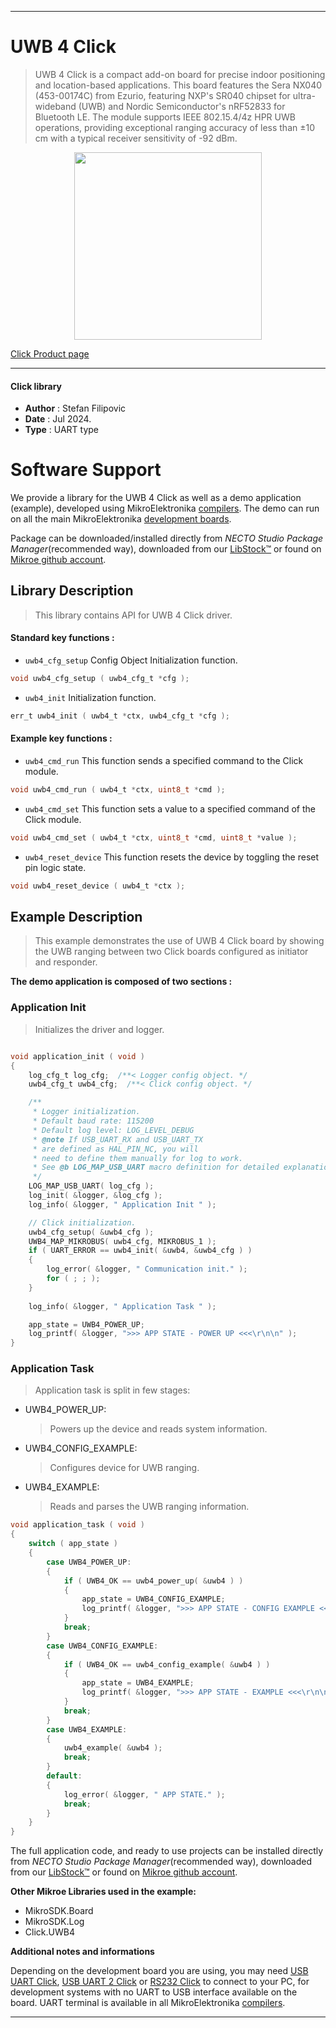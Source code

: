 
---
# UWB 4 Click

> UWB 4 Click is a compact add-on board for precise indoor positioning and location-based applications. This board features the Sera NX040 (453-00174C) from Ezurio, featuring NXP's SR040 chipset for ultra-wideband (UWB) and Nordic Semiconductor's nRF52833 for Bluetooth LE. The module supports IEEE 802.15.4/4z HPR UWB operations, providing exceptional ranging accuracy of less than ±10 cm with a typical receiver sensitivity of -92 dBm.

<p align="center">
  <img src="https://download.mikroe.com/images/click_for_ide/uwb4_click.png" height=300px>
</p>

[Click Product page](https://www.mikroe.com/uwb-4-click)

---


#### Click library

- **Author**        : Stefan Filipovic
- **Date**          : Jul 2024.
- **Type**          : UART type


# Software Support

We provide a library for the UWB 4 Click
as well as a demo application (example), developed using MikroElektronika
[compilers](https://www.mikroe.com/necto-studio).
The demo can run on all the main MikroElektronika [development boards](https://www.mikroe.com/development-boards).

Package can be downloaded/installed directly from *NECTO Studio Package Manager*(recommended way), downloaded from our [LibStock&trade;](https://libstock.mikroe.com) or found on [Mikroe github account](https://github.com/MikroElektronika/mikrosdk_click_v2/tree/master/clicks).

## Library Description

> This library contains API for UWB 4 Click driver.

#### Standard key functions :

- `uwb4_cfg_setup` Config Object Initialization function.
```c
void uwb4_cfg_setup ( uwb4_cfg_t *cfg );
```

- `uwb4_init` Initialization function.
```c
err_t uwb4_init ( uwb4_t *ctx, uwb4_cfg_t *cfg );
```

#### Example key functions :

- `uwb4_cmd_run` This function sends a specified command to the Click module.
```c
void uwb4_cmd_run ( uwb4_t *ctx, uint8_t *cmd );
```

- `uwb4_cmd_set` This function sets a value to a specified command of the Click module.
```c
void uwb4_cmd_set ( uwb4_t *ctx, uint8_t *cmd, uint8_t *value );
```

- `uwb4_reset_device` This function resets the device by toggling the reset pin logic state.
```c
void uwb4_reset_device ( uwb4_t *ctx );
```

## Example Description

> This example demonstrates the use of UWB 4 Click board by showing the UWB ranging between two Click boards configured as initiator and responder.

**The demo application is composed of two sections :**

### Application Init

> Initializes the driver and logger.

```c

void application_init ( void )
{
    log_cfg_t log_cfg;  /**< Logger config object. */
    uwb4_cfg_t uwb4_cfg;  /**< Click config object. */

    /** 
     * Logger initialization.
     * Default baud rate: 115200
     * Default log level: LOG_LEVEL_DEBUG
     * @note If USB_UART_RX and USB_UART_TX 
     * are defined as HAL_PIN_NC, you will 
     * need to define them manually for log to work. 
     * See @b LOG_MAP_USB_UART macro definition for detailed explanation.
     */
    LOG_MAP_USB_UART( log_cfg );
    log_init( &logger, &log_cfg );
    log_info( &logger, " Application Init " );

    // Click initialization.
    uwb4_cfg_setup( &uwb4_cfg );
    UWB4_MAP_MIKROBUS( uwb4_cfg, MIKROBUS_1 );
    if ( UART_ERROR == uwb4_init( &uwb4, &uwb4_cfg ) ) 
    {
        log_error( &logger, " Communication init." );
        for ( ; ; );
    }
    
    log_info( &logger, " Application Task " );

    app_state = UWB4_POWER_UP;
    log_printf( &logger, ">>> APP STATE - POWER UP <<<\r\n\n" );
}

```

### Application Task

> Application task is split in few stages:
 - UWB4_POWER_UP: 
   > Powers up the device and reads system information.
 - UWB4_CONFIG_EXAMPLE: 
   > Configures device for UWB ranging.
 - UWB4_EXAMPLE:
   > Reads and parses the UWB ranging information.

```c
void application_task ( void )
{
    switch ( app_state )
    {
        case UWB4_POWER_UP:
        {
            if ( UWB4_OK == uwb4_power_up( &uwb4 ) )
            {
                app_state = UWB4_CONFIG_EXAMPLE;
                log_printf( &logger, ">>> APP STATE - CONFIG EXAMPLE <<<\r\n\n" );
            }
            break;
        }
        case UWB4_CONFIG_EXAMPLE:
        {
            if ( UWB4_OK == uwb4_config_example( &uwb4 ) )
            {
                app_state = UWB4_EXAMPLE;
                log_printf( &logger, ">>> APP STATE - EXAMPLE <<<\r\n\n" );
            }
            break;
        }
        case UWB4_EXAMPLE:
        {
            uwb4_example( &uwb4 );
            break;
        }
        default:
        {
            log_error( &logger, " APP STATE." );
            break;
        }
    }
}
```

The full application code, and ready to use projects can be installed directly from *NECTO Studio Package Manager*(recommended way), downloaded from our [LibStock&trade;](https://libstock.mikroe.com) or found on [Mikroe github account](https://github.com/MikroElektronika/mikrosdk_click_v2/tree/master/clicks).

**Other Mikroe Libraries used in the example:**

- MikroSDK.Board
- MikroSDK.Log
- Click.UWB4

**Additional notes and informations**

Depending on the development board you are using, you may need
[USB UART Click](https://www.mikroe.com/usb-uart-click),
[USB UART 2 Click](https://www.mikroe.com/usb-uart-2-click) or
[RS232 Click](https://www.mikroe.com/rs232-click) to connect to your PC, for
development systems with no UART to USB interface available on the board. UART
terminal is available in all MikroElektronika
[compilers](https://shop.mikroe.com/compilers).

---
